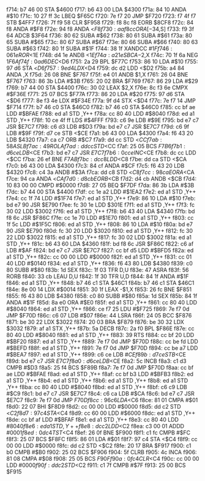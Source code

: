 f714: b7 46 00     STA    $4600
f717: b6 43 00     LDA    $4300
f71a: 84 10        ANDA   #$10
f71c: 10 27 ff 3c  LBEQ   $F65C
f720: 7e f7 20     JMP    $F720
f723: f7 4f f7     STB    $4FF7
f726: 7f f9 58     CLR    $F958
f729: f8 8c f8     EORB   $8CF8
f72c: 84 f8        ANDA   #$F8
f72e: 94 f8        ANDA   <$F8
f730: aa f8 cc     ORA    [-$34,S]
f733: f9 3f 64     ADCB   $3F64
f736: 80 62        SUBA   #$62
f738: 80 61        SUBA   #$61
f73a: 80 65        SUBA   #$65
f73c: 80 67        SUBA   #$67
f73e: 80 66        SUBA   #$66
f740: 80 63        SUBA   #$63
f742: 80 1f        SUBA   #$1F
f744: 38 1f        XANDCC #$1F
f746: 06 1e        ROR    <$1E
f748: d4 1e        ANDB   <$1E
f74a: a2 1e        SBCA   -$2,X
f74c: 70 1f 6a     NEG    $1F6A
f74f: 0a d6        DEC    <$D6
f751: 2a 29        BPL    $F77C
f753: 86 10        LDA    #$10
f755: 97 d6        STA    <$D6
f757: 9e d4        LDX    <$D4
f759: dc d2        LDD    <$D2
f75b: a4 84        ANDA   ,X
f75d: 26 08        BNE    $F767
f75f: e4 01        ANDB   $1,X
f761: 26 04        BNE    $F767
f763: 86 3b        LDA    #$3B
f765: 20 02        BRA    $F769
f767: 86 29        LDA    #$29
f769: b7 44 00     STA    $4400
f76c: 30 02        LEAX   $2,X
f76e: 8c f3 6e     CMPX   #$F36E
f771: 25 07        BCS    $F77A
f773: 86 20        LDA    #$20
f775: 97 d6        STA    <$D6
f777: 8e f3 4e     LDX    #$F34E
f77a: 9f d4        STX    <$D4
f77c: 7e f7 14     JMP    $F714
f77f: b7 46 c0     STA    $46C0
f782: b7 46 c0     STA    $46C0
f785: cc bf ae     LDD    #$BFAE
f788: ed a1        STD    ,Y++
f78a: cc 80 40     LDD    #$8040
f78d: ed a1        STD    ,Y++
f78f: 10 ce 4f ff  LDS    #$4FFF
f793: c6 9e        LDB    #$9E
f795: bd e7 c7     JSR    $E7C7
f798: c6 d3        LDB    #$D3
f79a: bd e7 c7     JSR    $E7C7
f79d: c6 9f        LDB    #$9F
f79f: d7 ce        STB    <$CE
f7a1: b6 43 00     LDA    $4300
f7a4: f6 43 20     LDB    $4320
f7a7: ca c7        ORB    #$C7
f7a9: dd cc        STD    <$CC
f7ab: 58           ASLB
f7ac: 49           ROLA
f7ad: dd cc        STD    <$CC
f7af: 25 05        BCS    $F7B6
f7b1: d6 ce        LDB    <$CE
f7b3: bd e7 c7     JSR    $E7C7
f7b6: 0c ce        INC    <$CE
f7b8: dc cc        LDD    <$CC
f7ba: 26 ef        BNE    $F7AB
f7bc: dc c8        LDD    <$C8
f7be: dd ca        STD    <$CA
f7c0: b6 43 00     LDA    $4300
f7c3: 84 cf        ANDA   #$CF
f7c5: f6 43 20     LDB    $4320
f7c8: c4 3a        ANDB   #$3A
f7ca: dd c8        STD    <$C8
f7cc: 98 ca        EORA   <$CA
f7ce: 94 ca        ANDA   <$CA
f7d0: d8 cb        EORB   <$CB
f7d2: d4 cb        ANDB   <$CB
f7d4: 10 83 00 00  CMPD   #$0000
f7d8: 27 05        BEQ    $F7DF
f7da: 86 3b        LDA    #$3B
f7dc: b7 44 00     STA    $4400
f7df: cc 1e a2     LDD    #$1EA2
f7e2: ed a1        STD    ,Y++
f7e4: cc 1f 74     LDD    #$1F74
f7e7: ed a1        STD    ,Y++
f7e9: 86 10        LDA    #$10
f7eb: bd e7 90     JSR    $E790
f7ee: fc 30 1e     LDD    $301E
f7f1: ed a1        STD    ,Y++
f7f3: fc 30 02     LDD    $3002
f7f6: ed a1        STD    ,Y++
f7f8: b6 43 40     LDA    $4340
f7fb: bd f8 6c     JSR    $F86C
f7fe: cc 1e 70     LDD    #$1E70
f801: ed a1        STD    ,Y++
f803: cc 1f 5c     LDD    #$1F5C
f806: ed a1        STD    ,Y++
f808: 86 10        LDA    #$10
f80a: bd e7 90     JSR    $E790
f80d: fc 30 20     LDD    $3020
f810: ed a1        STD    ,Y++
f812: fc 30 22     LDD    $3022
f815: ed a1        STD    ,Y++
f817: fc 30 02     LDD    $3002
f81a: ed a1        STD    ,Y++
f81c: b6 43 60     LDA    $4360
f81f: bd f8 6c     JSR    $F86C
f822: c6 af        LDB    #$AF
f824: bd e7 c7     JSR    $E7C7
f827: cc bf d5     LDD    #$BFD5
f82a: ed a1        STD    ,Y++
f82c: cc 00 00     LDD    #$0000
f82f: ed a1        STD    ,Y++
f831: cc 01 40     LDD    #$0140
f834: ed a1        STD    ,Y++
f836: f6 43 80     LDB    $4380
f839: c0 80        SUBB   #$80
f83b: 1d           SEX
f83c: 1f 03        TFR    D,U
f83e: 47           ASRA
f83f: 56           RORB
f840: 33 cb        LEAU   D,U
f842: 1f 30        TFR    U,D
f844: 84 1f        ANDA   #$1F
f846: ed a1        STD    ,Y++
f848: b7 46 c1     STA    $46C1
f84b: b7 46 c1     STA    $46C1
f84e: 8e 00 14     LDX    #$0014
f851: 30 1f        LEAX   -$1,X
f853: 26 fc        BNE    $F851
f855: f6 43 80     LDB    $4380
f858: c0 80        SUBB   #$80
f85a: 1d           SEX
f85b: 84 1f        ANDA   #$1F
f85d: 8a e0        ORA    #$E0
f85f: ed a1        STD    ,Y++
f861: cc 80 40     LDD    #$8040
f864: ed a1        STD    ,Y++
f866: ce f7 25     LDU    #$F725
f869: 7e f7 0d     JMP    $F70D
f86c: c6 07        LDB    #$07
f86e: 44           LSRA
f86f: 24 05        BCC    $F876
f871: be 30 22     LDX    $3022
f874: 20 03        BRA    $F879
f876: be 30 32     LDX    $3032
f879: af a1        STX    ,Y++
f87b: 5a           DECB
f87c: 2a f0        BPL    $F86E
f87e: cc 80 40     LDD    #$8040
f881: ed a1        STD    ,Y++
f883: 39           RTS
f884: cc bf 20     LDD    #$BF20
f887: ed a1        STD    ,Y++
f889: 7e f7 0d     JMP    $F70D
f88c: cc be fd     LDD    #$BEFD
f88f: ed a1        STD    ,Y++
f891: 7e f7 0d     JMP    $F70D
f894: cc be a7     LDD    #$BEA7
f897: ed a1        STD    ,Y++
f899: c6 ce        LDB    #$CE
f89b: d7 ce        STB    <$CE
f89d: bd e7 c7     JSR    $E7C7
f8a0: d6 ce        LDB    <$CE
f8a2: 5c           INCB
f8a3: c1 d3        CMPB   #$D3
f8a5: 25 f4        BCS    $F89B
f8a7: 7e f7 0d     JMP    $F70D
f8aa: cc bf ae     LDD    #$BFAE
f8ad: ed a1        STD    ,Y++
f8af: cc bf b3     LDD    #$BFB3
f8b2: ed a1        STD    ,Y++
f8b4: ed a1        STD    ,Y++
f8b6: ed a1        STD    ,Y++
f8b8: ed a1        STD    ,Y++
f8ba: cc 80 40     LDD    #$8040
f8bd: ed a1        STD    ,Y++
f8bf: c6 c9        LDB    #$C9
f8c1: bd e7 c7     JSR    $E7C7
f8c4: c6 ca        LDB    #$CA
f8c6: bd e7 c7     JSR    $E7C7
f8c9: 7e f7 0d     JMP    $F70D
f8cc: 96 c6        LDA    <$C6
f8ce: 81 01        CMPA   #$01
f8d0: 22 07        BHI    $F8D9
f8d2: cc 00 00     LDD    #$0000
f8d5: dd c2        STD    <$C2
f8d7: 97 c4        STA    <$C4
f8d9: cc 60 00     LDD    #$6000
f8dc: ed a1        STD    ,Y++
f8de: cc bf af     LDD    #$BFAF
f8e1: ed a1        STD    ,Y++
f8e3: cc 80 40     LDD    #$8040
f8e6: ed a1        STD    ,Y++
f8e8: dc c2        LDD    <$C2
f8ea: c3 00 01     ADDD   #$0001
f8ed: 0d c4        TST    <$C4
f8ef: 26 0f        BNE    $F900
f8f1: c1 fc        CMPB   #$FC
f8f3: 25 07        BCS    $F8FC
f8f5: 86 01        LDA    #$01
f8f7: 97 c4        STA    <$C4
f8f9: cc 00 00     LDD    #$0000
f8fc: dd c2        STD    <$C2
f8fe: 20 17        BRA    $F917
f900: c1 b0        CMPB   #$B0
f902: 25 02        BCS    $F906
f904: 5f           CLRB
f905: 4c           INCA
f906: 81 08        CMPA   #$08
f908: 25 05        BCS    $F90F
f90a: 0f c4        CLR    <$C4
f90c: cc 00 00     LDD    #$0000
f90f: dd c2        STD    <$C2
f911: c1 7f        CMPB   #$7F
f913: 25 00        BCS    $F915
